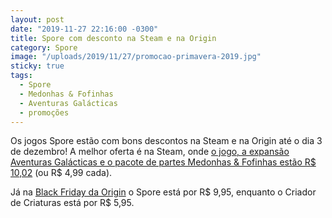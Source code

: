 ```yaml
---
layout: post
date: "2019-11-27 22:16:00 -0300"
title: Spore com desconto na Steam e na Origin
category: Spore
image: "/uploads/2019/11/27/promocao-primavera-2019.jpg"
sticky: true
tags:
  - Spore
  - Medonhas & Fofinhas
  - Aventuras Galácticas
  - promoções
---
```


Os jogos Spore estão com bons descontos na Steam e na Origin até o dia 3 de dezembro! A melhor oferta é na Steam, onde [o jogo, a expansão Aventuras Galácticas e o pacote de partes Medonhas & Fofinhas estão R$ 10,02](https://store.steampowered.com/app/17390/SPORE/) (ou R$ 4,99 cada).

Já na [Black Friday da Origin](https://www.origin.com/bra/pt-br/store/deals/blackfridaysale?fq=franchise:spore) o Spore está por R$ 9,95, enquanto o Criador de Criaturas está por R$ 5,95.
